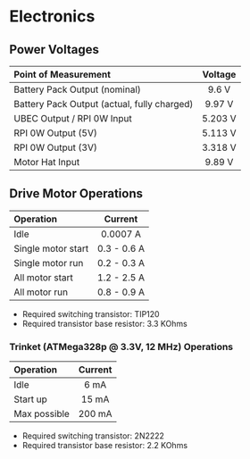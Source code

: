 # Electronics

## Power Voltages

| Point of Measurement | Voltage |
| :--- | :---: |
| Battery Pack Output (nominal) | 9.6 V |
| Battery Pack Output (actual, fully charged) | 9.97 V |
| UBEC Output / RPI 0W Input | 5.203 V |
| RPI 0W Output (5V) | 5.113 V |
| RPI 0W Output (3V) | 3.318 V |
| Motor Hat Input | 9.89 V |

## Drive Motor Operations

| Operation     | Current           |
| :------------ | :-----------:     |
| Idle          | 0.0007 A          |
| Single motor start  | 0.3 - 0.6 A |
| Single motor run    | 0.2 - 0.3 A |
| All motor start     | 1.2 - 2.5 A |
| All motor run       | 0.8 - 0.9 A |

* Required switching transistor:  TIP120
* Required transistor base resistor:  3.3 KOhms

### Trinket (ATMega328p @ 3.3V, 12 MHz) Operations
| Operation     | Current    |
| :------------ | :--------: |
| Idle          | 6 mA       |
| Start up      | 15 mA      |
| Max possible  | 200 mA     |

* Required switching transistor:  2N2222
* Required transistor base resistor:  2.2 KOhms
